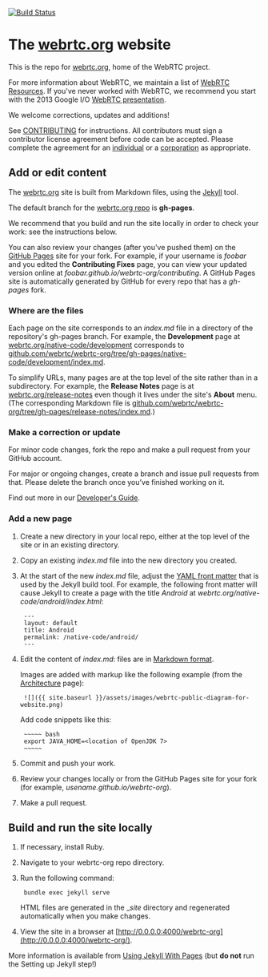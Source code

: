 [![Build Status](https://travis-ci.org/webrtc/webrtc-org.svg?branch=gh-pages)](https://travis-ci.org/webrtc/samples/)

# The [webrtc.org](https://webrtc.org) website #

This is the repo for [webrtc.org](http://webrtc.org), home of the WebRTC project.

For more information about WebRTC, we maintain a list of [WebRTC Resources](https://docs.google.com/document/d/1idl_NYQhllFEFqkGQOLv8KBK8M3EVzyvxnKkHl4SuM8/edit). If you've never worked with WebRTC, we recommend you start with the 2013 Google I/O [WebRTC presentation](http://www.youtube.com/watch?v=p2HzZkd2A40).

We welcome corrections, updates and additions!

See [CONTRIBUTING](CONTRIBUTING.md) for instructions. All contributors must sign a contributor license agreement before code can be accepted. Please complete the agreement for an [individual](https://developers.google.com/open-source/cla/individual) or a [corporation](https://developers.google.com/open-source/cla/corporate) as appropriate.

## Add or edit content

The [webrtc.org](https://webrtc.org) site is built from Markdown files, using the [Jekyll](https://jekyllrb.com/) tool.

The default branch for the [webrtc.org repo](https://github.com/webrtc/webrtc-org) is **gh-pages**.

We recommend that you build and run the site locally in order to check your work: see the instructions below.

You can also review your changes (after you've pushed them) on the [GitHub Pages](https://pages.github.com/) site for your fork. For example, if your username is _foobar_ and you edited the **Contributing Fixes** page, you can view your updated version online at _foobar.github.io/webrtc-org/contributing_. A GitHub Pages site is automatically generated by GitHub for every repo that has a _gh-pages_ fork.

### Where are the files

Each page on the site corresponds to an _index.md_ file in a directory of the repository's gh-pages branch. For example, the **Development** page at [webrtc.org/native-code/development](https://webrtc.org/native-code/development/) corresponds to [github.com/webrtc/webrtc-org/tree/gh-pages/native-code/development/index.md](https://github.com/webrtc/webrtc-org/tree/gh-pages/native-code/development).

To simplify URLs, many pages are at the top level of the site rather than in a subdirectory. For example, the **Release Notes** page is at [webrtc.org/release-notes](https://webrtc.org/release-notes/) even though it lives under the site's **About** menu. (The corresponding Markdown file is [github.com/webrtc/webrtc-org/tree/gh-pages/release-notes/index.md](https://github.com/webrtc/webrtc-org/tree/gh-pages/release-notes).)

### Make a correction or update

For minor code changes, fork the repo and make a pull request from your GitHub account.

For major or ongoing changes, create a branch and issue pull requests from that. Please delete the branch once you’ve finished working on it.

Find out more in our [Developer's Guide](https://docs.google.com/document/d/1tn1t6LW2ffzGuYTK3366w1fhTkkzsSvHsBnOHoDfRzY/edit#heading=h.fqhc83uuzrcb).

### Add a new page

1. Create a new directory in your local repo, either at the top level of the site or in an existing directory.

2. Copy an existing _index.md_ file into the new directory you created.

3. At the start of the new _index.md_ file, adjust the [YAML front matter](https://jekyllrb.com/docs/frontmatter/) that is used by the Jekyll build tool. For example, the following front matter will cause Jekyll to create a page with the title _Android_ at _webrtc.org/native-code/android/index.html_:

        ---
        layout: default
        title: Android
        permalink: /native-code/android/
        ---

4. Edit the content of _index.md_: files are in [Markdown format](http://daringfireball.net/projects/markdown/).

    Images are added with markup like the following example (from the [Architecture](https://raw.githubusercontent.com/webrtc/webrtc-org/gh-pages/architecture/index.md) page):

        ![]({{ site.baseurl }}/assets/images/webrtc-public-diagram-for-website.png)

    Add code snippets like this:

        ~~~~~ bash
        export JAVA_HOME=<location of OpenJDK 7>
        ~~~~~

6. Commit and push your work.

7. Review your changes locally or from the GitHub Pages site for your fork (for example, _usename.github.io/webrtc-org_).

8. Make a pull request.

## Build and run the site locally

1. If necessary, install Ruby.

2. Navigate to your webrtc-org repo directory.

3. Run the following command:

        bundle exec jekyll serve

    HTML files are generated in the __site_ directory and regenerated automatically when you make changes.

4. View the site in a browser at [http://0.0.0.0:4000/webrtc-org](http://0.0.0.0:4000/webrtc-org/).

More information is available from [Using Jekyll With Pages](https://help.github.com/articles/using-jekyll-with-pages) (but **do not** run the Setting up Jekyll step!)
